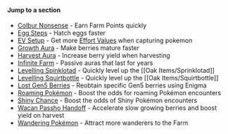 #### Jump to a section

* [Colbur Nonsense](#nonsense) - Earn Farm Points quickly
* [Egg Steps](#!Hatchery) - Hatch eggs faster
* [EV Setup](#EV) - Get more [Effort Values](#!Pokérus) when capturing pokemon
* [Growth Aura](#growth) - Make berries mature faster
* [Harvest Aura](#harvest) - Increase berry yield when harvesting
* [Infinite Farm](#infinite) - Passive auras that last for years
* [Levelling Spinklotad](#sprinklotad) - Quickly level up the [[Oak Items/Sprinklotad]]
* [Levelling Squirtbottle](#squirtbottle) - Quickly level up the [[Oak Items/Squirtbottle]]
* [Lost Gen5 Berries](#enigma) - Reobtain specific Gen5 berries using Enigma
* [Roaming Pokémon](#roamers) - Boost the odds for roaming Pokémon encounters
* [Shiny Chance](#!Shiny_Chance) - Boost the odds of Shiny Pokémon encounters
* [Wacan Passho Handoff](#handoff) - Accelerate slow growing berries and boost yield on harvest
* [Wandering Pokémon](#wanderers) - Attract more wanderers to the Farm
